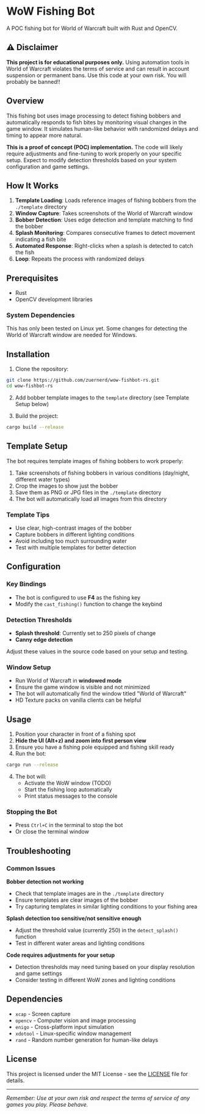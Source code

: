 # WoW Fishing Bot

A POC fishing bot for World of Warcraft built with Rust and OpenCV.

## ⚠️ Disclaimer

**This project is for educational purposes only.** Using automation tools in World of Warcraft violates the terms of service and can result in account suspension or permanent bans. Use this code at your own risk. You will probably be banned!!

## Overview
This fishing bot uses image processing to detect fishing bobbers and automatically responds to fish bites by monitoring visual changes in the game window. It simulates human-like behavior with randomized delays and timing to appear more natural.

**This is a proof of concept (POC) implementation.** The code will likely require adjustments and fine-tuning to work properly on your specific setup. Expect to modify detection thresholds based on your system configuration and game settings.
## How It Works

1. **Template Loading**: Loads reference images of fishing bobbers from the `./template` directory
2. **Window Capture**: Takes screenshots of the World of Warcraft window
3. **Bobber Detection**: Uses edge detection and template matching to find the bobber
4. **Splash Monitoring**: Compares consecutive frames to detect movement indicating a fish bite
5. **Automated Response**: Right-clicks when a splash is detected to catch the fish
6. **Loop**: Repeats the process with randomized delays

## Prerequisites

- Rust
- OpenCV development libraries

### System Dependencies

This has only been tested on Linux yet. Some changes for detecting the World of Warcraft window are needed for Windows.

## Installation

1. Clone the repository:
```bash
git clone https://github.com/zuernerd/wow-fishbot-rs.git
cd wow-fishbot-rs
```

2. Add bobber template images to the `template` directory (see Template Setup below)

3. Build the project:
```bash
cargo build --release
```

## Template Setup

The bot requires template images of fishing bobbers to work properly:

1. Take screenshots of fishing bobbers in various conditions (day/night, different water types)
2. Crop the images to show just the bobber
3. Save them as PNG or JPG files in the `./template` directory
4. The bot will automatically load all images from this directory

### Template Tips
- Use clear, high-contrast images of the bobber
- Capture bobbers in different lighting conditions
- Avoid including too much surrounding water
- Test with multiple templates for better detection

## Configuration

### Key Bindings
- The bot is configured to use **F4** as the fishing key
- Modify the `cast_fishing()` function to change the keybind

### Detection Thresholds
- **Splash threshold**: Currently set to 250 pixels of change
- **Canny edge detection**

Adjust these values in the source code based on your setup and testing.

### Window Setup
- Run World of Warcraft in **windowed mode**
- Ensure the game window is visible and not minimized
- The bot will automatically find the window titled "World of Warcraft"
- HD Texture packs on vanilla clients can be helpful

## Usage

1. Position your character in front of a fishing spot
2. **Hide the UI (Alt+z) and zoom into first person view**
3. Ensure you have a fishing pole equipped and fishing skill ready
4. Run the bot:
```bash
cargo run --release
```

4. The bot will:
   - Activate the WoW window (TODO)
   - Start the fishing loop automatically
   - Print status messages to the console

### Stopping the Bot
- Press `Ctrl+C` in the terminal to stop the bot
- Or close the terminal window

## Troubleshooting

### Common Issues

**Bobber detection not working**
- Check that template images are in the `./template` directory
- Ensure templates are clear images of the bobber
- Try capturing templates in similar lighting conditions to your fishing area

**Splash detection too sensitive/not sensitive enough**
- Adjust the threshold value (currently 250) in the `detect_splash()` function
- Test in different water areas and lighting conditions

**Code requires adjustments for your setup**
- Detection thresholds may need tuning based on your display resolution and game settings
- Consider testing in different WoW zones and lighting conditions

## Dependencies

- `xcap` - Screen capture
- `opencv` - Computer vision and image processing
- `enigo` - Cross-platform input simulation
- `xdotool` - Linux-specific window management
- `rand` - Random number generation for human-like delays

## License

This project is licensed under the MIT License - see the [LICENSE](LICENSE) file for details.

---

*Remember: Use at your own risk and respect the terms of service of any games you play. Please behave.*

